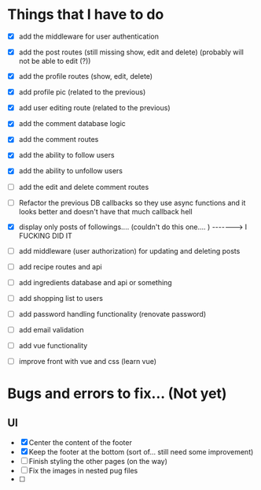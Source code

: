 # Things that I have to do
- [x] add the middleware for user authentication
- [x] add the post routes (still missing show, edit and delete) (probably will not be able to edit (?))
- [x] add the profile routes (show, edit, delete)
- [x] add profile pic (related to the previous)
- [x] add user editing route (related to the previous)
- [x] add the comment database logic
- [x] add the comment routes
- [x] add the ability to follow users
- [x] add the ability to unfollow users
- [ ] add the edit and delete comment routes
- [ ] Refactor the previous DB callbacks so they use async functions and it looks better and doesn't have that much callback hell
- [x] display only posts of followings.... (couldn't do this one.... ) -------> I FUCKING DID IT
- [ ] add middleware (user authorization) for updating and deleting posts
- [ ] add recipe routes and api
- [ ] add ingredients database and api or something
- [ ] add shopping list to users
- [ ] add password handling functionality (renovate password)
- [ ] add email validation

- [ ] add vue functionality
- [ ] improve front with vue and css (learn vue)

# Bugs and errors to fix... (Not yet)

## UI
- [x] Center the content of the footer
- [x] Keep the footer at the bottom (sort of... still need some improvement)
- [ ] Finish styling the other pages (on the way)
- [ ] Fix the images in nested pug files
- [ ] 